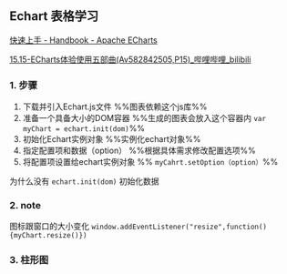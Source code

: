 ## Echart 表格学习

[快速上手 - Handbook - Apache ECharts](https://echarts.apache.org/handbook/zh/get-started/)

[15.15-ECharts体验使用五部曲(Av582842505,P15)_哔哩哔哩_bilibili](https://www.bilibili.com/video/BV1ap4y1q7JV?p=15&spm_id_from=pageDriver&vd_source=9ff9288661d168a184d858583892913c)

### 1. 步骤

1. 下载并引入Echart.js文件 %%图表依赖这个js库%%
2. 准备一个具备大小的DOM容器  %%生成的图表会放入这个容器内  `var myChart = echart.init(dom)`%%
3. 初始化Echart实例对象 %%实例化echart对象%%
4. 指定配置项和数据（option） %%根据具体需求修改配置选项%%
5. 将配置项设置给echart实例对象  %% `myCahrt.setOption（option）`%%

为什么没有 `echart.init(dom)` 初始化数据

### 2. note

图标跟窗口的大小变化
`window.addEventListener("resize",function(){myChart.resize()})`

### 3. 柱形图